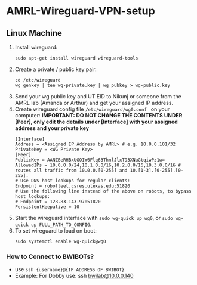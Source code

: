 # AMRL-Wireguard-VPN-setup

## Linux Machine

1. Install wireguard:
    ```
    sudo apt-get install wireguard wireguard-tools
    ```
2. Create a private / public key pair.
    ```
    cd /etc/wireguard
    wg genkey | tee wg-private.key | wg pubkey > wg-public.key
    ```
3. Send your wg public key and UT EID to Nikunj or someone from the AMRL lab (Amanda or Arthur) and get your assigned IP address.  
4. Create wireguard config file `/etc/wireguard/wg0.conf ` on your computer:
    **IMPORTANT: DO NOT CHANGE THE CONTENTS UNDER [Peer], only edit the details under [Interface] with your assigned address and your private key**
    ```
    [Interface]
    Address = <Assigned IP Address by AMRL> # e.g. 10.0.0.101/32
    PrivateKey = <WG Private Key>
    [Peer]
    PublicKey = AANZBeRHBxUGO1W6Flq63ThnlJlxT93XNuGtqiwPz1w=
    AllowedIPs = 10.0.0.0/24,10.1.0.0/16,10.2.0.0/16,10.3.0.0/16 # routes all traffic from 10.0.0.[0-255] and 10.[1-3].[0-255].[0-255].
    # Use DNS host lookups for regular clients:
    Endpoint = robofleet.csres.utexas.edu:51820
    # Use the following line instead of the above on robots, to bypass host lookups:
    # Endpoint = 128.83.143.97:51820
    PersistentKeepalive = 10
    ```
5. Start the wireguard interface with `sudo wg-quick up wg0`, or `sudo wg-quick up FULL_PATH_TO_CONFIG`.
6. To set wireguard to load on boot:
    ```
    sudo systemctl enable wg-quick@wg0
    ```

### How to Connect to BWIBOTs?
- use ``` ssh {username}@{IP ADDRESS OF BWIBOT} ```
- Example: For Dobby use: ssh bwilab@10.0.0.140
